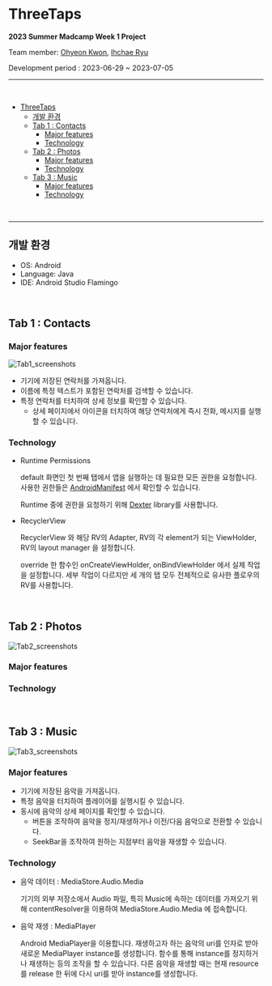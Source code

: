 # ThreeTaps

**2023 Summer Madcamp Week 1 Project**

Team member: [Ohyeon Kwon](https://github.com/fbre0717), [Ihchae Ryu](https://github.com/ihchaeryu)

Development period : 2023-06-29 ~ 2023-07-05

---

<br>

- [ThreeTaps](#threetaps)
  - [개발 환경](#개발-환경)
  - [Tab 1 : Contacts](#tab-1--contacts)
    - [Major features](#major-features)
    - [Technology](#technology)
  - [Tab 2 : Photos](#tab-2--photos)
    - [Major features](#major-features-1)
    - [Technology](#technology-1)
  - [Tab 3 : Music](#tab-3--music)
    - [Major features](#major-features-2)
    - [Technology](#technology-2)

<br>

---

## 개발 환경

- OS: Android
- Language: Java
- IDE: Android Studio Flamingo

<br>

## Tab 1 : Contacts

### Major features

![Tab1_screenshots](imgs/)

- 기기에 저장된 연락처를 가져옵니다.
- 이름에 특정 텍스트가 포함된 연락처를 검색할 수 있습니다.
- 특정 연락처를 터치하여 상세 정보를 확인할 수 있습니다. 
  - 상세 페이지에서 아이콘을 터치하여 해당 연락처에게 즉시 전화, 메시지를 실행할 수 있습니다.

### Technology

- Runtime Permissions
  
  default 화면인 첫 번째 탭에서 앱을 실행하는 데 필요한 모든 권한을 요청합니다. 사용한 권한들은 [AndroidManifest](app/src/main/AndroidManifest.xml) 에서 확인할 수 있습니다.

  Runtime 중에 권한을 요청하기 위해 [Dexter](https://github.com/Karumi/Dexter) library를 사용합니다.

- RecyclerView
  
  RecyclerView 와 해당 RV의 Adapter, RV의 각 element가 되는 ViewHolder, RV의 layout manager 을 설정합니다. 

  override 한 함수인 onCreateViewHolder, onBindViewHolder 에서 실제 작업을 설정합니다. 세부 작업이 다르지만 세 개의 탭 모두 전체적으로 유사한 플로우의 RV를 사용합니다.

<br>

## Tab 2 : Photos

![Tab2_screenshots](imgs/)

### Major features

### Technology

<br>

## Tab 3 : Music

![Tab3_screenshots](imgs/)

### Major features

- 기기에 저장된 음악을 가져옵니다.
- 특정 음악을 터치하여 플레이어를 실행시킬 수 있습니다.
- 동시에 음악의 상세 페이지를 확인할 수 있습니다.
  - 버튼을 조작하여 음악을 정지/재생하거나 이전/다음 음악으로 전환할 수 있습니다.
  - SeekBar을 조작하여 원하는 지점부터 음악을 재생할 수 있습니다. 

### Technology

- 음악 데이터 : MediaStore.Audio.Media
  
  기기의 외부 저장소에서 Audio 파일, 특히 Music에 속하는 데이터를 가져오기 위해 contentResolver을 이용하여 MediaStore.Audio.Media 에 접속합니다. 

- 음악 재생 : MediaPlayer
  
  Android MediaPlayer을 이용합니다. 재생하고자 하는 음악의 uri를 인자로 받아 새로운 MediaPlayer instance를 생성합니다. 함수를 통해 instance를 정지하거나 재생하는 등의 조작을 할 수 있습니다. 다른 음악을 재생할 때는 현재 resource를 release 한 뒤에 다시 uri를 받아 instance를 생성합니다.
